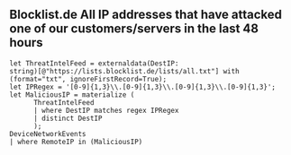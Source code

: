Blocklist.de All IP addresses that have attacked one of our customers/servers in the last 48 hours
----------
    let ThreatIntelFeed = externaldata(DestIP:
    string)[@"https://lists.blocklist.de/lists/all.txt"] with
    (format="txt", ignoreFirstRecord=True);
    let IPRegex = '[0-9]{1,3}\\.[0-9]{1,3}\\.[0-9]{1,3}\\.[0-9]{1,3}';
    let MaliciousIP = materialize (
          ThreatIntelFeed
          | where DestIP matches regex IPRegex
          | distinct DestIP
          );
    DeviceNetworkEvents
    | where RemoteIP in (MaliciousIP)

